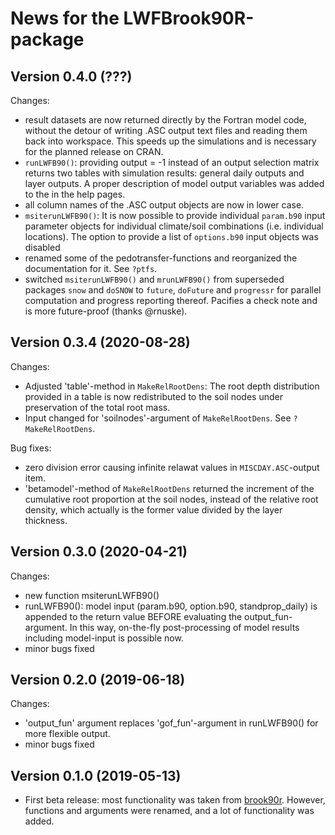 # News for the LWFBrook90R-package


## Version 0.4.0  (???)

Changes:

- result datasets are now returned directly by the Fortran model code, without the detour of writing
  .ASC output text files and reading them back into workspace. This speeds up the simulations and is
  necessary for the planned release on CRAN.
- `runLWFB90()`: providing output = -1 instead of an output selection matrix returns two tables with
  simulation results: general daily outputs and layer outputs. A proper description 
  of model output variables was added to the in the help pages.
- all column names of the .ASC output objects are now in lower case.
- `msiterunLWFB90()`: It is now possible to provide individual `param.b90` input parameter objects for
  individual climate/soil combinations (i.e. individual locations). The option to provide a list of
  `options.b90` input objects was disabled
- renamed some of the pedotransfer-functions and reorganized the documentation for it. See `?ptfs`.
- switched `msiterunLWFB90()` and `mrunLWFB90()` from superseded packages `snow` and `doSNOW` to `future`, `doFuture` and `progressr` for parallel computation and progress reporting thereof. Pacifies a check note and is more future-proof (thanks @rnuske).


## Version 0.3.4  (2020-08-28)

Changes:

- Adjusted 'table'-method in `MakeRelRootDens`: The root depth distribution provided in a table is now redistributed to the soil nodes under preservation of the total root mass.
- Input changed for 'soilnodes'-argument of `MakeRelRootDens`. See `?MakeRelRootDens`.

Bug fixes:

- zero division error causing infinite relawat values in `MISCDAY.ASC`-output item.
- 'betamodel'-method of `MakeRelRootDens` returned the increment of the cumulative root proportion at the soil nodes, instead of the relative root density, which actually is the former value divided by the layer thickness.


## Version 0.3.0 (2020-04-21)

Changes:

- new function msiterunLWFB90()
- runLWFB90(): model input (param.b90, option.b90, standprop_daily) is appended
	to the return value BEFORE evaluating the output_fun-argument. In this way,
	on-the-fly post-processing of model results including model-input is possible now.
- minor bugs fixed


## Version 0.2.0  (2019-06-18)

Changes:

- 'output_fun' argument replaces 'gof_fun'-argument in runLWFB90() for more flexible output.
- minor bugs fixed


## Version 0.1.0  (2019-05-13)

- First beta release: most functionality was taken from [brook90r](https://doi.org/10.5281/zenodo.1433677). However, functions and arguments were renamed, and a lot of functionality was added.
